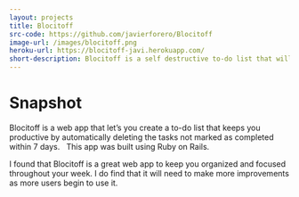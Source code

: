 ```yaml
---
layout: projects
title: Blocitoff
src-code: https://github.com/javierforero/Blocitoff
image-url: /images/blocitoff.png
heroku-url: https://blocitoff-javi.herokuapp.com/
short-description: Blocitoff is a self destructive to-do list that will keep you productive.
---
```


Snapshot
========

Blocitoff is a web app that let’s you create a to-do list that keeps you productive by automatically deleting the tasks not marked as completed within 7 days.  
This app was built using Ruby on Rails.

I found that Blocitoff is a great web app to keep you organized and focused throughout your week. I do find that it will need to make more improvements as more users begin to use it.
